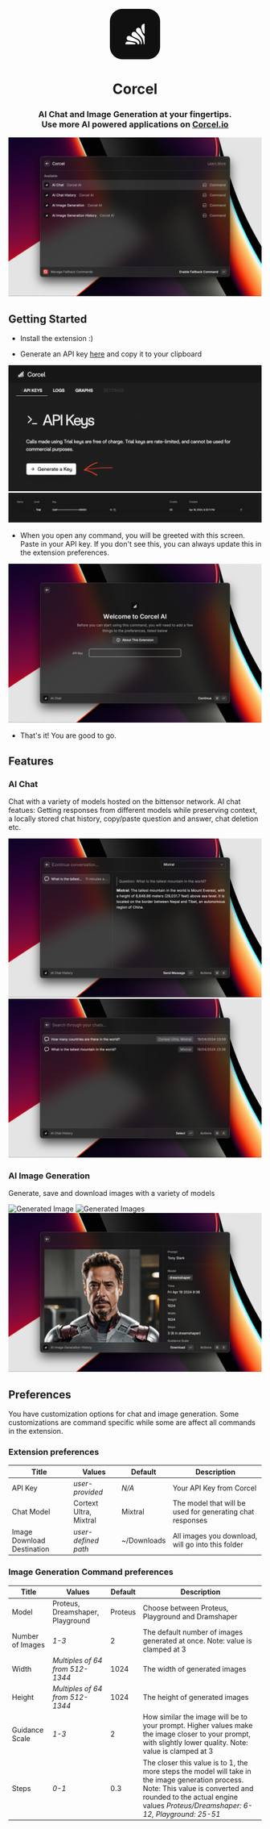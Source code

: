 <p align="center">
    <img width=100 src="media/icon.png">
</p>

<h1 align="center">Corcel</h1>

<h3 align="center">
    AI Chat and Image Generation at your fingertips.<br>
    Use more AI powered applications on <a href="https://corcel.io">Corcel.io</a>
</h3>

![](metadata/0.png)

## Getting Started

- Install the extension :)

- Generate an API key [here](https://app.corcel.io/dashboard/api-keys) and copy it to your clipboard

![Generate API key](media/generate-api-key.png)
![Generated API key](media/api-key.png)

- When you open any command, you will be greeted with this screen. Paste in your API key. If you don't see this, you can always update this in the extension preferences.

![Type in API key](media/type-api-key.png)

- That's it! You are good to go.

## Features

### AI Chat

Chat with a variety of models hosted on the bittensor network. AI chat featues: Getting responses from different models while preserving context, a locally stored chat history, copy/paste question and answer, chat deletion etc.

![Chat example](metadata/1.png)
![Chat history](metadata/2.png)

### AI Image Generation

Generate, save and download images with a variety of models

![Generated Image](metadata/3.png)
![Generated Images](metadata/4.png)
![Single image](metadata/5.png)

## Preferences

You have customization options for chat and image generation. Some customizations are command specific while some are affect all commands in the extension.

### Extension preferences

| Title                      | Values                 | Default     | Description                                               |
| -------------------------- | ---------------------- | ----------- | --------------------------------------------------------- |
| API Key                    | _user-provided_        | _N/A_       | Your API Key from Corcel                                  |
| Chat Model                 | Cortext Ultra, Mixtral | Mixtral     | The model that will be used for generating chat responses |
| Image Download Destination | _user-defined path_    | ~/Downloads | All images you download, will go into this folder         |

### Image Generation Command preferences

| Title            | Values                           | Default | Description                                                                                                                                                                                                             |
| ---------------- | -------------------------------- | ------- | ----------------------------------------------------------------------------------------------------------------------------------------------------------------------------------------------------------------------- |
| Model            | Proteus, Dreamshaper, Playground | Proteus | Choose between Proteus, Playground and Dramshaper                                                                                                                                                                       |
| Number of Images | _1-3_                            | 2       | The default number of images generated at once. Note: value is clamped at 3                                                                                                                                             |
| Width            | _Multiples of 64 from 512-1344_  | 1024    | The width of generated images                                                                                                                                                                                           |
| Height           | _Multiples of 64 from 512-1344_  | 1024    | The height of generated images                                                                                                                                                                                          |
| Guidance Scale   | _1-3_                            | 2       | How similar the image will be to your prompt. Higher values make the image closer to your prompt, with slightly lower quality. Note: value is clamped at 3                                                              |
| Steps            | _0-1_                            | 0.3     | The closer this value is to 1, the more steps the model will take in the image generation process. Note: This value is converted and rounded to the actual engine values _Proteus/Dreamshaper: 6-12, Playground: 25-51_ |
